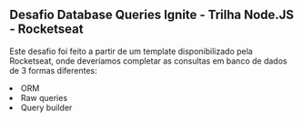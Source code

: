 <h2>Desafio Database Queries Ignite - Trilha Node.JS - Rocketseat</h2>

<p>Este desafio foi feito a partir de um template disponibilizado pela Rocketseat, onde deveríamos completar as consultas em banco de dados de 3 formas diferentes:</p>

<li>ORM</li>
<li>Raw queries</li>
<li>Query builder</li>

